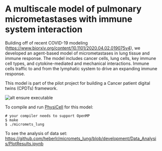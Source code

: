 # A multiscale model of pulmonary micrometastases with immune system interaction

Building off of recent COVID-19 modeling (https://www.biorxiv.org/content/10.1101/2020.04.02.019075v4), we developed an agent-based model of micrometastases in lung tissue and immune response. The model includes cancer cells, lung cells, key immune cell types, and cytokine-mediated and mechanical interactions. Immune cells traffic to and from the lymphatic system to drive an expanding immune response.

This model is part of the pilot project for building a Cancer patient digital twins (CPDTs) framework.

![alt ensure executable](https://raw.githubusercontent.com/heberlr/micromets_lung/development/beta/model_scheme.png)

To compile and run [PhysiCell](http://physicell.mathcancer.org/) for this model:

```
# your compiler needs to support OpenMP
$ make
$ ./micromets_lung
```

To see the analysis of data set: https://github.com/heberlr/micromets_lung/blob/development/Data_Analysis/PlotResults.ipynb
